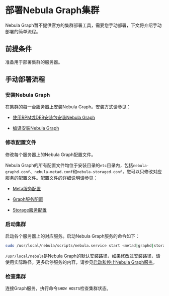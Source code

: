 # 部署Nebula Graph集群

Nebula Graph暂不提供官方的集群部署工具，需要您手动部署，下文将介绍手动部署的简单流程。

## 前提条件

准备用于部署集群的服务器。

## 手动部署流程

### 安装Nebula Graph

在集群的每一台服务器上安装Nebula Graph。安装方式请参见：

- [使用RPM或DEB安装包安装Nebula Graph](2.compile-and-install-nebula-graph/2.install-nebula-graph-by-rpm-or-deb.md)

- [编译安装Nebula Graph](2.compile-and-install-nebula-graph/1.install-nebula-graph-by-compiling-the-source-code.md)

### 修改配置文件
修改每个服务器上的Nebula Graph配置文件。

Nebula Graph的所有配置文件均位于安装目录的`etc`目录内，包括`nebula-graphd.conf`、`nebula-metad.conf`和`nebula-storaged.conf`，您可以只修改对应服务的配置文件。配置文件的详细说明请参见：

- [Meta服务配置](../5.configurations-and-logs/1.configurations/2.meta-config.md)

- [Graph服务配置](../5.configurations-and-logs/1.configurations/3.graph-config.md)

- [Storage服务配置](../5.configurations-and-logs/1.configurations/4.storage-config.md)

### 启动集群

启动各个服务器上的对应服务。启动Nebula Graph服务的命令如下：

```bash
sudo /usr/local/nebula/scripts/nebula.service start <metad|graphd|storaged|all>
```

`/usr/local/nebula`是Nebula Graph的默认安装路径，如果修改过安装路径，请使用实际路径。更多启停服务的内容，请参见[启动和停止Nebula Graph服务](../2.quickstart/5.start-stop-service.md)。

### 检查集群

连接Graph服务，执行命令`SHOW HOSTS`检查集群状态。
